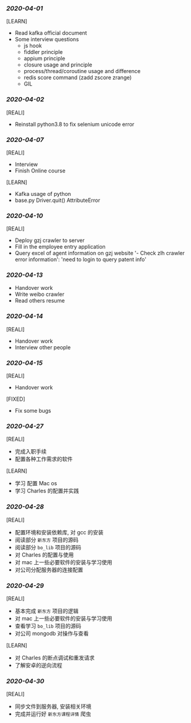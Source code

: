 ### *2020-04-01*
[LEARN]
- Read kafka official document
- Some interview questions
  - js hook
  - fiddler principle
  - appium principle
  - closure usage and principle
  - process/thread/coroutine usage and difference
  - redis score command (zadd zscore zrange)
  - GIL

### *2020-04-02*
[REALI]
- Reinstall python3.8 to fix selenium unicode error

### *2020-04-07*
[REALI]
- Interview
- Finish Online course
  
[LEARN]
- Kafka usage of python
- base.py Driver.quit() AttributeError

### *2020-04-10*
[REALI]
- Deploy gzj crawler to server
- Fill in the employee entry application
- Query excel of agent information on gzj website
'- Check zlh crawler error information': 'need to login to query patent info'

### *2020-04-13*
- Handover work
- Write weibo crawler
- Read others resume

### *2020-04-14*
[REALI]
- Handover work
- Interview other people

### *2020-04-15*
[REALI]
- Handover work
  
[FIXED]
- Fix some bugs

### *2020-04-27*
[REALI]
- 完成入职手续
- 配置各种工作需求的软件
  
[LEARN]
- 学习 配置 Mac os
- 学习 Charles 的配置并实践

### *2020-04-28*
[REALI]
- 配置环境和安装依赖库, 对 gcc 的安装
- 阅读部分 `新东方` 项目的源码
- 阅读部分 `bo_lib` 项目的源码
- 对 Charles 的配置与使用
- 对 mac 上一些必要软件的安装与学习使用
- 对公司分配服务器的连接配置

### *2020-04-29*
[REALI]
- 基本完成 `新东方` 项目的逻辑
- 对 mac 上一些必要软件的安装与学习使用
- 查看学习 `bo_lib` 项目的源码
- 对公司 mongodb 对操作与查看
  
[LEARN]
- 对 Charles 的断点调试和重发请求
- 了解安卓的逆向流程

### *2020-04-30*
[REALI]
- 同步文件到服务器, 安装相关环境
- 完成并运行好 `新东方课程详情` 爬虫